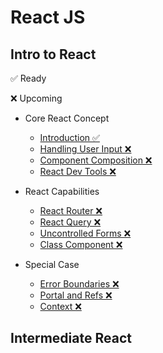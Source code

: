 # React JS

## Intro to React

✅ Ready

❌ Upcoming

- Core React Concept

  - [Introduction ✅](/intro-to-react/introduction.md)
  - [Handling User Input ❌](#)
  - [Component Composition ❌](#)
  - [React Dev Tools ❌](#)

- React Capabilities

  - [React Router ❌](#)
  - [React Query ❌](#)
  - [Uncontrolled Forms ❌](#)
  - [Class Component ❌](#)

- Special Case
  - [Error Boundaries ❌](#)
  - [Portal and Refs ❌](#)
  - [Context ❌](#)

## Intermediate React
